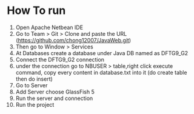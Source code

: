 # How To run
1. Open Apache Netbean IDE
2. Go to Team > Git > Clone and paste the URL (https://github.com/chong12007/JavaWeb.git)
3. Then go to Window > Services
4. At Databases create a database under Java DB named as DFTG9_G2
5. Connect the DFTG9_G2 connection
6. under the connection go to NBUSER > table,right click execute command, copy every content in database.txt into it (do create table then do insert)
7. Go to Server
8. Add Server choose GlassFish 5
9. Run the server and connection
10. Run the project
